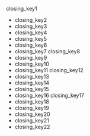 closing_key1
* closing_key2
* closing_key3
* closing_key4
* closing_key5
* closing_key6
* closing_key7
closing_key8
* closing_key9
* closing_key10
* closing_key11
closing_key12
* closing_key13
* closing_key14
* closing_key15
* closing_key16
closing_key17
* closing_key18
* closing_key19
* closing_key20
* closing_key21
* closing_key22
